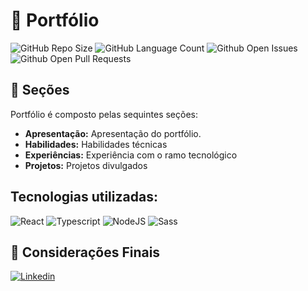 # 🔰 Portfólio

![GitHub Repo Size][github-repo-size-shield]
![GitHub Language Count][github-language-count]
![Github Open Issues][github-open-issues]
![Github Open Pull Requests][github-open-pull-requests]

## 📜 Seções

Portfólio é composto pelas sequintes seções:

-   **Apresentação:** Apresentação do portfólio.
-   **Habilidades:** Habilidades técnicas
-   **Experiências:** Experiência com o ramo tecnológico
-   **Projetos:** Projetos divulgados

## Tecnologias utilizadas:

![React][react-badge]
![Typescript][typescript-badge]
![NodeJS][node-js-badge]
![Sass][sass-badge]

## 📍 Considerações Finais

[![Linkedin][linkedin-badge]][linkedin-profile]

<!-- Links -->

[github-repo-size-shield]: https://img.shields.io/github/repo-size/devrafaelsoares/portfolio
[github-language-count]: https://img.shields.io/github/languages/count/devrafaelsoares/portfolio
[github-open-issues]: https://img.shields.io/bitbucket/issues/devrafaelsoares/portfolio
[github-open-pull-requests]: https://img.shields.io/bitbucket/pr-raw/devrafaelsoares/portfolio
[linkedin]: https://www.linkedin.com/in/rafael-henrique-soares-de-freitas-2a667a23a/

<!-- Badges -->

[typescript-badge]: https://img.shields.io/badge/-Typescript-333333?style=flat&logo=typescript
[react-badge]: https://img.shields.io/badge/-React-333333?style=flat&logo=react
[node-js-badge]: https://img.shields.io/badge/-NodeJS-333333?style=flat&logo=node.js
[sass-badge]: https://img.shields.io/badge/-Sass-333333?style=flat&logo=sass
[linkedin-badge]: https://img.shields.io/badge/-Linkedin-333333?style=flat&logo=linkedin&logoColor=%230077b3
[linkedin-profile]: https://www.linkedin.com/in/rafael-henrique-soares-de-freitas-2a667a23a/
